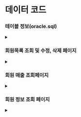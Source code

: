 # 데이터 코드

### 테이블 정보(oracle.sql)
<details>
<summary></summary>
member_tbl_02 테이블

![image](https://github.com/user-attachments/assets/1afec66d-afd7-4b2e-a024-4857efbbcdcb)

    테이블 넣기 +
    --------------------------
    create table member_tbl_02(
    	custno number(6) not null primary key,
    	custname varchar2(20),
    	phone varchar2(13),
    	address varchar2(60),
    	joindate date,
    	grade char(1),
    	city char(2)
    );
    테이블 삭제 -
    --------------------------
    drop table member_tbl_02;
    --------------------------
    데이터 넣기 +
    __________________________________________________________________________________________________________________
    insert into member_tbl_02 values(100001, '김행복', '010-1111-2222', '서울 동대문구 휘경1동', '20151202', 'A', 01 );
    insert into member_tbl_02 values(100002, '이축복', '010-1111-3333', '서울 동대문구 휘경2동', '20151206', 'B', 01 );
    insert into member_tbl_02 values(100003, '장믿음', '010-1111-4444', '울릉군 울릉읍 독도1리', '20151001', 'B', 30 );
    insert into member_tbl_02 values(100004, '최사랑', '010-1111-5555', '울릉군 울릉읍 독도2리', '20151113', 'A', 30 );
    insert into member_tbl_02 values(100005, '진평화', '010-1111-6666', '제주도 제주시 외나무골', '20151225', 'B', 60);
    __________________________________________________________________________________________________________________

money_tbl_02 테이블

![image](https://github.com/user-attachments/assets/0de1a24a-c9c7-4823-9569-353ffc56bf3b)

     테이블 넣기 +
    ------------------------------
    create table money_tbl_02(
	custno number(6) not null,
	saleno number(8) not null,
	pcost number(8),
	amount number(4),
	price number(8),
	pcode varchar2(4),
	sdate date,
	primary key(custno, saleno)
	);
    테이블 삭제 -
    ------------------------------
    drop table money_tbl_02;
    ------------------------------
    데이터 넣기 +
    _____________________________________________________________________________________
    insert into money_tbl_02 values(100001, 20160001, 500, 5, 2500, 'A001', '20160101');
    insert into money_tbl_02 values(100001, 20160002, 1000, 4, 4000, 'A002', '20160101');
    insert into money_tbl_02 values(100001, 20160003, 500, 3, 1500, 'A008', '20160101');
    insert into money_tbl_02 values(100002, 20160004, 2000, 1, 2000, 'A004', '20160102');
    insert into money_tbl_02 values(100002, 20160005, 500, 1, 500, 'A001', '20160103');
    insert into money_tbl_02 values(100003, 20160006, 1500, 2, 3000, 'A003', '20160103');
    insert into money_tbl_02 values(100004, 20160007, 500, 2, 1000, 'A001', '20160104');
    insert into money_tbl_02 values(100004, 20160008, 300, 1, 300, 'A005', '20160104');
    insert into money_tbl_02 values(100004, 20160009, 600, 1, 600, 'A006', '20160104');
    insert into money_tbl_02 values(100004, 20160010, 3000, 1, 3000, 'A007', '20160106');
    ______________________________________________________________________________________
 
</details>

### 회원목록 조회 및 수정, 삭제 페이지

<details>
<summary></summary>

회원목록 조회 및 수정(member_list, update_p.jsp) 쿼리문 + 삭제(delete.jsp)
-
	1.
	select custno, custname, phone, address, to_char(joindate,'yyyy-mm-dd') joindate 
	case grade when 'A' then 'VIP' when 'B' then '일반' else '직원' end grade, city
	from member_tbl_02 order by custno;
	__________________________________________________________________________________
	
	2.
 	"update member_tbl_02 set custname=?, phone=?, address=?, joindate=?, grade=?, city=?"
	+ "where custno = "
	+ Integer.parseInt(request.getParameter("custno")); 
 	__________________________________________________________________________________
	
	3.
 	"delete from member_tbl_02 where custno ="
  	+Integer.parseInt(request.getParameter("d_custno"));
	
 	

회원목록 조회 및 수정 (member_list, update_p.jsp) 쿼리문 설명 + 삭제(delete.jsp)
-
	1.하나의 테이블 안에 있는 컬럼들을 불러오는 과정 중에 
		1. joindate는 날짜 표현 형식을 'yyyy-mm-dd' 형식으로 변형하기 위하여 to_char를 활용한다.  
		2. grade는 case문을 활용하여 컬럼의 내용에 따라 조건을 지정하여 출력한다.
	__________________________________________________________________________________

 	2. 데이터를 수정하기 위하여 
  		1. update 테이블 명 set 을 쓰고 수정할 컴렁들에 ?를 넣어 입력 하였을때의 그 값으로 변경되도록 한다.
    		2. where에서 custno의 값이 특정 조건에 맞을 때 업데이트를 하는데 가져올때 
      		Integer.~~; 처럼 정수형으로 반환하여 가져와야 한다.
      	__________________________________________________________________________________

 	3. 데이터를 삭제하기 위하여 
  		1. delete from 테이블 명 where 형식으로 작성한다.
    		2. where에서 custno의 값이 특정 조건에 맞을 때 업데이트를 하는데 가져올때 
      		Integer.~~; 처럼 정수형으로 반환하여 가져와야 한다.

</details>

### 회원 매출 조회페이지

<details>
<summary></summary>

회원 매출 조회(sales_list) 쿼리문
-

	SELECT mb.custno, mb.custname,
	CASE mb.grade WHEN 'A' THEN 'VIP' WHEN 'B' THEN '일반' ELSE '직원' END AS grade, SUM(mo.price) AS price 
	FROM member_tbl_02 mb, money_tbl_02 mo 
	WHERE mb.custno = mo.custno and mo.price IS NOT NULL 
	GROUP BY mb.custno, mb.custname, mb.grade 
	ORDER BY SUM(mo.price) DESC;


회원 매출 조회(sales_list) 쿼리문 설명
-
	
	-두개의 테이블 안에 있는 컬럼들을 불러오는 과정중에 
	1. grade는 case문을 활용하여 컬럼의 내용에 따라 조건을 지정하여 출력한다.
	2. join으로 두 테이블에 같은 컬럼인 custno을 활용하여 테이블을 연결한다.
	3. select 에서 함수를 사용하였을때 group by를 이용하여 함수를 사용했던 컬럼을 묶어준다.
	4. order by를 사용하여 원하는 컬럼을 오름차순, 내림차순 한다.

	    
위에 코드(sales_list)에서 매출이 없는 회원까지 조회한다면?

	select MB.custno, MB.custname,
	case MB.grade when 'A' then 'VIP' when 'B' then '일반' else '직원' end grade,
	sum(MO.price) from member_tbl_02 MB, money_tbl_02 MO 
	where MB.custno = MO.custno(+)
	group by MB.custno, MB.custname, MB.grade
	order by sum(MO.price) desc;
</details>

### 회원 정보 조회 페이지

<details>
<summary></summary>

회원 정보 조회(member_search_list) 쿼리문

	select custno, custname, phone, address, to_char(joindate,'yyyy-mm-dd'),
	case grade when 'A' then 'VIP' when 'B' then '일반' when 'C' then '직원' end grade,
	city 
	from member_tbl_02 where custno = " + in_custno;

회원 정보 조회(member_search_list) 쿼리문 설명

	- 하나의 테이블 안에 있는 컬럼들을 불러오는 과정 중에 
	1. joindate는 날짜 표현 형식을 'yyyy-mm-dd' 형식으로 변형하기 위하여 to_char를 활용한다.  
	2. where로 custno에  in_custno이라는 변수와 같은 숫자라면 회원정보가 저장되어 있는 변수가 있는 곳으로 간다.(in_custno는 member_search 페이지에서 전송됩니다.)

</details>
